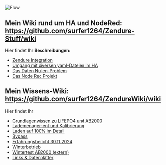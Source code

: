 
![Flow](/Bild1_HA1.jpeg)


## Mein Wiki rund um HA und NodeRed: https://github.com/surfer1264/Zendure-Stuff/wiki
Hier findet Ihr
**Beschreibungen:**
* [Zendure Integration](https://github.com/surfer1264/Zendure-Stuff/wiki/AB2000-Überwachung-mit-HA-und-NodeRed)
* [Umgang mit diversen yaml-Dateien im HA](https://github.com/surfer1264/Zendure-Stuff/wiki/Yaml-&-Co)
* [Das Daten Nullen-Problem](https://github.com/surfer1264/Zendure-Stuff/wiki/yaml-Profi-Tricks-für-Zendure)
* [Das Node Red Projekt](https://github.com/surfer1264/Zendure-Stuff/wiki/Das-Node-Red-Projekt)

  
## Mein Wissens-Wiki: https://github.com/surfer1264/ZendureWiki/wiki
Hier findet Ihr 
* [Grundlagenwissen zu LiFEPO4 und AB2000](https://github.com/surfer1264/ZendureWiki/wiki/Der-AB2000)
* [Lademenagement und Kalibrierung](https://github.com/surfer1264/ZendureWiki/wiki/Lademanagement-und-Kalibrierung)
* [Laden auf 100% im Detail](https://github.com/surfer1264/ZendureWiki/wiki/Laden-auf-100%25-‐-Details)
* [Bypass](https://github.com/surfer1264/Zendure-Stuff/wiki/ByPass)
* [Erfahrungsbericht 30.11.2024](https://github.com/surfer1264/ZendureWiki/wiki/Erfahrungsbericht-30.11.2024)
* [Winterbetrieb](https://github.com/surfer1264/ZendureWiki/wiki/Winterbetrieb)
* [Wintertest AB2000 (extern)](https://www.smartzone.de/zendure-ab2000-akku-test/)
* [Links & Datenblätter](https://github.com/surfer1264/ZendureWiki/wiki/Links)
